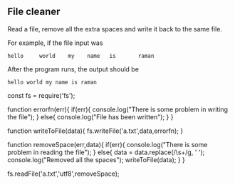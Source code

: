 ## File cleaner
Read a file, remove all the extra spaces and write it back to the same file.

For example, if the file input was
```
hello     world    my    name   is       raman
```

After the program runs, the output should be

```
hello world my name is raman
```

const fs = require('fs');

function errorfn(err){
  if(err){
    console.log("There is some problem in writing the file");
  }
  else{
    console.log("File has been written");
  }
}

function writeToFile(data){
  fs.writeFile('a.txt',data,errorfn);
}

function removeSpace(err,data){
  if(err){
    console.log("There is some problem in reading the file");
  }
  else{
    data = data.replace(/\s+/g, ' ');
    console.log("Removed all the spaces");
    writeToFile(data);
  }
}

fs.readFile('a.txt','utf8',removeSpace);